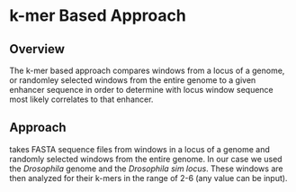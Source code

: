 # k-mer Based Approach

## Overview
The k-mer based approach compares windows from a locus of a genome, or randomley selected windows from the entire genome to a given enhancer sequence in order to determine with locus window sequence most likely correlates to that enhancer.

## Approach
takes FASTA sequence files from windows in a locus of a genome and randomly selected windows from the entire genome. In our case we used the _Drosophila_ genome and the _Drosophila sim locus_. These windows are then analyzed for their k-mers in the range of 2-6 (any value can be input). 
